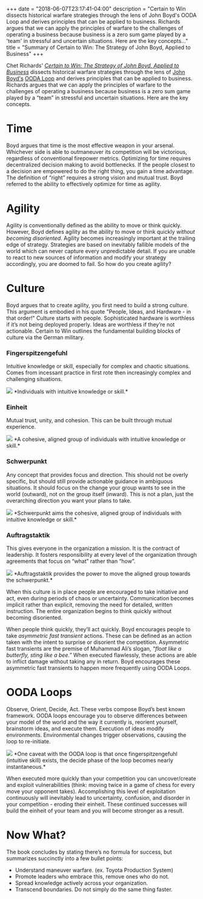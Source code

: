 +++
date = "2018-06-07T23:17:41-04:00"
description = "Certain to Win dissects historical warfare strategies through the lens of John Boyd's OODA Loop and derives principles that can be applied to business. Richards argues that we can apply the principles of warfare to the challenges of operating a business because business is a zero sum game played by a 'team' in stressful and uncertain situations. Here are the key concepts..."
title = "Summary of Certain to Win: The Strategy of John Boyd, Applied to Business"
+++

Chet Richards' *[Certain to Win: The Strategy of John Boyd, Applied to Business](https://www.amazon.com/dp/B0793SDYSM)* dissects historical warfare strategies through the lens of <a href="https://en.wikipedia.org/wiki/John_Boyd_(military_strategist)">John Boyd's</a> [OODA Loop](https://en.m.wikipedia.org/wiki/OODA_loop) and derives principles that can be applied to business. Richards argues that we can apply the principles of warfare to the challenges of operating a business because business is a zero sum game played by a “team” in stressful and uncertain situations. Here are the key concepts.

# Time

Boyd argues that time is the most effective weapon in your arsenal. Whichever side is able to outmaneuver its competition will be victorious, regardless of conventional firepower metrics. Optimizing for time requires decentralized decision making to avoid bottlenecks. If the people closest to a decision are empowered to do the right thing, you gain a time advantage. The definition of “right” requires a strong vision and mutual trust. Boyd referred to the ability to effectively optimize for time as agility.

# Agility

Agility is conventionally defined as the ability to move or think quickly. However, Boyd defines agility as the ability to move or think quickly *without becoming disoriented*. Agility becomes increasingly important at the trailing edge of strategy. Strategies are based on inevitably fallible models of the world which can never capture every unpredictable detail. If you are unable to react to new sources of information and modify your strategy accordingly, you are doomed to fail. So how do you create agility?

# Culture

Boyd argues that to create agility, you first need to build a strong culture. This argument is embodied in his quote "People, Ideas, and Hardware - in that order!" Culture starts with people. Sophisticated hardware is worthless if it’s not being deployed properly. Ideas are worthless if they’re not actionable. Certain to Win outlines the fundamental building blocks of culture via the German military. 

### Fingerspitzengefuhl 

Intuitive knowledge or skill, especially for complex and chaotic situations. Comes from incessant practice in first rote then increasingly complex and challenging situations. 

<img src="/images/ctw/fingerspitzengefuhl.jpg"/>
*Individuals with intuitive knowledge or skill.*


### Einheit 

Mutual trust, unity, and cohesion. This can be built through mutual experience. 

<img src="/images/ctw/einheit.jpg"/>
*A cohesive, aligned group of individuals with intuitive knowledge or skill.*


### Schwerpunkt

Any concept that provides focus and direction. This should not be overly specific, but should still provide actionable guidance in ambiguous situations. It should focus on the change your group wants to see in the world (outward), not on the group itself (inward). This is not a plan, just the overarching direction you want your plans to take.

<img src="/images/ctw/schwerpunkt.jpg"/>
*Schwerpunkt aims the cohesive, aligned group of individuals with intuitive knowledge or skill.*

### Auftragstaktik

This gives everyone in the organization a mission. It is the contract of leadership. It fosters responsibility at every level of the organization through agreements that focus on “what” rather than “how”.

<img src="/images/ctw/auftragstaktik.jpg"/>
*Auftragstaktik provides the power to move the aligned group towards the schwerpunkt.*


When this culture is in place people are encouraged to take initiative and act, even during periods of chaos or uncertainty. Communication becomes implicit rather than explicit, removing the need for detailed, written instruction. The entire organization begins to think quickly without becoming disoriented. 

When people think quickly, they’ll act quickly. Boyd encourages people to take *asymmetric fast transient* actions. These can be defined as an action taken with the intent to surprise or disorient the competition. Asymmetric fast transients are the premise of Muhammad Ali’s slogan, *“float like a butterfly, sting like a bee.”* When executed flawlessly, these actions are able to inflict damage without taking any in return. Boyd encourages these asymmetric fast transients to happen more frequently using OODA Loops.

# OODA Loops

Observe, Orient, Decide, Act. These verbs compose Boyd’s best known framework. OODA loops encourage you to observe differences between your model of the world and the way it currently is, reorient yourself, brainstorm ideas, and execute them. Execution of ideas modify environments. Environmental changes trigger observations, causing the loop to re-initiate.

<img src="/images/ctw/ooda.png"/>
*One caveat with the OODA loop is that once fingerspitzengefuhl (intuitive skill) exists, the decide phase of the loop becomes nearly instantaneous.*

When executed more quickly than your competition you can uncover/create and exploit vulnerabilities (think: moving twice in a game of chess for every move your opponent takes). Accomplishing this level of exploitation continuously will inevitably lead to uncertainty, confusion, and disorder in your competition - eroding their einheit. These continued successes will build the einheit of your team and you will become stronger as a result. 

# Now What?

The book concludes by stating there’s no formula for success, but summarizes succinctly into a few bullet points:

- Understand maneuver warfare. (ex. Toyota Production System)
- Promote leaders who embrace this, remove ones who do not.
- Spread knowledge actively across your organization.
- Transcend boundaries. Do not simply do the same thing faster.


